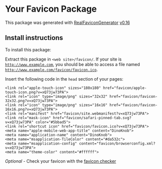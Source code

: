 # Your Favicon Package

This package was generated with [RealFaviconGenerator](https://realfavicongenerator.net/) [v0.16](https://realfavicongenerator.net/change_log#v0.16)

## Install instructions

To install this package:

Extract this package in <code>&lt;web site&gt;/favicon/</code>. If your site is <code>http://www.example.com</code>, you should be able to access a file named <code>http://www.example.com/favicon/favicon.ico</code>.

Insert the following code in the `head` section of your pages:

    <link rel="apple-touch-icon" sizes="180x180" href="favicon/apple-touch-icon.png?v=xQ73jw73PA">
    <link rel="icon" type="image/png" sizes="32x32" href="favicon/favicon-32x32.png?v=xQ73jw73PA">
    <link rel="icon" type="image/png" sizes="16x16" href="favicon/favicon-16x16.png?v=xQ73jw73PA">
    <link rel="manifest" href="favicon/site.webmanifest?v=xQ73jw73PA">
    <link rel="mask-icon" href="favicon/safari-pinned-tab.svg?v=xQ73jw73PA" color="#5bbad5">
    <link rel="shortcut icon" href="favicon/favicon.ico?v=xQ73jw73PA">
    <meta name="apple-mobile-web-app-title" content="DinoKnob">
    <meta name="application-name" content="DinoKnob">
    <meta name="msapplication-TileColor" content="#da532c">
    <meta name="msapplication-config" content="favicon/browserconfig.xml?v=xQ73jw73PA">
    <meta name="theme-color" content="#ffffff">

*Optional* - Check your favicon with the [favicon checker](https://realfavicongenerator.net/favicon_checker)